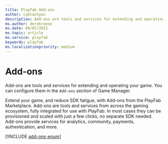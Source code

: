 ```yaml
---
title: PlayFab Add-ons
author: cybtachyon
description: Add-ons are tools and services for extending and operating your game.
ms.author: derekreese
ms.date: 09/07/2022
ms.topic: article
ms.service: playfab
keywords: playfab
ms.localizationpriority: medium
---
```


# Add-ons

Add-ons are tools and services for extending and operating your game. You can configure them in the `Add-ons` section of Game Manager.

Extend your game, and reduce SDK fatigue, with Add-ons from the PlayFab Marketplace. Add-ons are tools and services from across the gaming ecosystem, fully integrated for use with PlayFab. In most cases they can be provisioned and scaled with just a few clicks, no separate SDK needed. Add-ons provide services for analytics, community, payments, authentication, and more.

[!INCLUDE [add-ons-enum](../includes/_add-ons-enum.md)]

